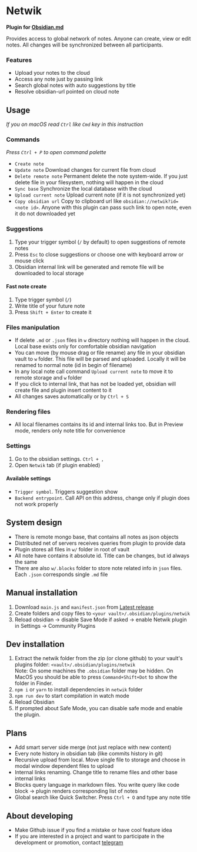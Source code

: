 # Netwik
**Plugin for [Obsidian.md](https://obsidian.md)**

Provides access to global network of notes. 
Anyone can create, view or edit notes. 
All changes will be synchronized between all participants.

### Features
- Upload your notes to the cloud
- Access any note just by passing link
- Search global notes with auto suggestions by title
- Resolve obsidian-url pointed on cloud note

## Usage
*If you on macOS read `Ctrl` like `Cmd` key in this instruction*
### Commands
*Press `Ctrl + P` to open command palette*
- `Create note`
- `Update note` Download changes for current file from cloud
- `Delete remote note` Permanent delete the note system-wide. 
If you just delete file in your filesystem, nothing will happen in the cloud
- `Sync base` Synchronize the local database with the cloud
- `Upload current note` Upload current note (if it is not synchronized yet)
- `Copy obsidian url` Copy to clipboard url like `obsidian://netwik?id=<note id>`.
Anyone with this plugin can pass such link to open note, even it do not downloaded yet

### Suggestions
1. Type your trigger symbol (`/` by default) to open suggestions of remote notes
2. Press `Esc` to close suggestions or choose one with keyboard arrow or mouse click
3. Obsidian internal link will be generated and remote file will be downloaded to local storage
#### Fast note create
1. Type trigger symbol (`/`)
2. Write title of your future note
3. Press `Shift + Enter` to create it

### Files manipulation
- If delete `.md` or `.json` files in `w` directory nothing will happen in the cloud.
  Local base exists only for comfortable obsidian navigation
- You can move (by mouse drag or file rename) any file in your obsidian vault to `w` folder. 
This file will be parsed and uploaded. Locally it will be renamed to normal note (id in begin of filename)
- In any local note call command `Upload current note` to move it to remote storage and `w` folder
- If you click to internal link, that has not be loaded yet, obsidian will create file and plugin insert content to it
- All changes saves automatically or by `Ctrl + S`

### Rendering files
- All local filenames contains its id and internal links too. 
But in Preview mode, renders only note title for convenience

### Settings
1. Go to the obsidian settings. `Ctrl + ,`
2. Open `Netwik` tab (if plugin enabled)

#### Available settings
- `Trigger symbol`. Triggers suggestion show
- `Backend entrypoint`. Call API on this address, change only if plugin does not work properly

## System design
- There is remote mongo base, that contains all notes as json objects
- Distributed net of servers receives queries from plugin to provide data
- Plugin stores all files in `w/` folder in root of vault
- All note have contains it absolute id. Title can be changes, but id always the same
- There are also `w/.blocks` folder to store note related info in `json` files.
  Each `.json` corresponds single `.md` file

## Manual installation
1. Download `main.js` and `manifest.json` from [Latest release](https://github.com/fivol/netwik-obsidian/releases)
2. Create folders and copy files to `<your vault>/.obsidian/plugins/netwik`
3. Reload obsidian -> disable Save Mode if asked -> enable Netwik plugin in Settings -> Community Plugins

## Dev installation
1. Extract the netwik folder from the zip (or clone github) to your vault's plugins folder: `<vault>/.obsidian/plugins/netwik`  
   Note: On some machines the `.obsidian` folder may be hidden. On MacOS you should be able to press `Command+Shift+Dot` to show the folder in Finder.
2. `npm i` or `yarn` to install dependencies in `netwik` folder
3. `npm run dev` to start compilation in watch mode
4. Reload Obsidian
5. If prompted about Safe Mode, you can disable safe mode and enable the plugin.

## Plans
- Add smart server side merge (not just replace with new content)
- Every note history in obsidian tab (like commits history in git)
- Recursive upload from local. Move single file to storage and choose in modal window dependent files to upload
- Internal links renaming. Change title to rename files and other base internal links
- Blocks query language in markdown files.
  You write query like code block -> plugin renders corresponding list of notes
- Global search like Quick Switcher. Press `Ctrl + O` and type any note title

## About developing
- Make Github issue if you find a mistake or have cool feature idea
- If you are interested in a project and want to participate in the development or promotion, contact [telegram](https://t.me/fiobond)